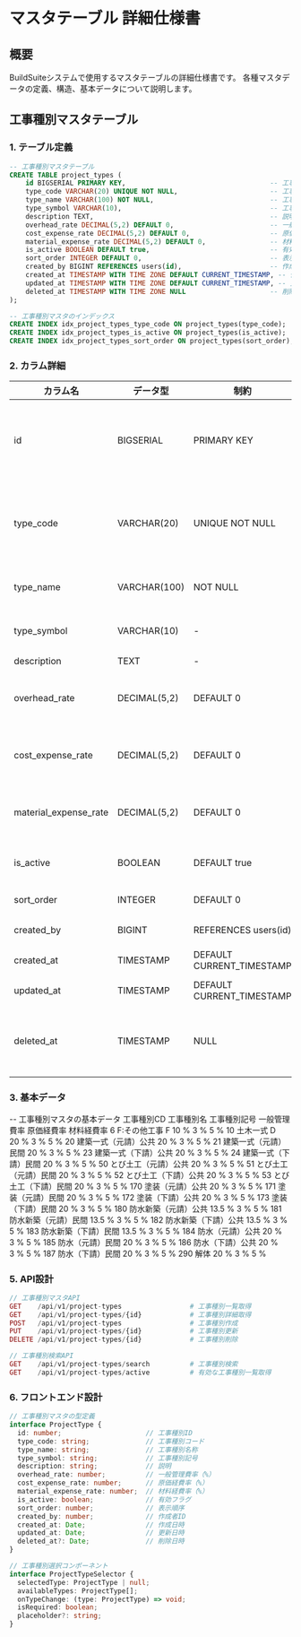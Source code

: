 # マスタテーブル 詳細仕様書

## 概要
BuildSuiteシステムで使用するマスタテーブルの詳細仕様書です。
各種マスタデータの定義、構造、基本データについて説明します。

## 工事種別マスタテーブル

### 1. テーブル定義

```sql
-- 工事種別マスタテーブル
CREATE TABLE project_types (
    id BIGSERIAL PRIMARY KEY,                                    -- 工事種別ID
    type_code VARCHAR(20) UNIQUE NOT NULL,                       -- 工事種別コード
    type_name VARCHAR(100) NOT NULL,                             -- 工事種別名称
    type_symbol VARCHAR(10),                                     -- 工事種別記号
    description TEXT,                                            -- 説明
    overhead_rate DECIMAL(5,2) DEFAULT 0,                        -- 一般管理費率（%）
    cost_expense_rate DECIMAL(5,2) DEFAULT 0,                    -- 原価経費率（%）
    material_expense_rate DECIMAL(5,2) DEFAULT 0,                -- 材料経費率（%）
    is_active BOOLEAN DEFAULT true,                              -- 有効フラグ
    sort_order INTEGER DEFAULT 0,                                -- 表示順序
    created_by BIGINT REFERENCES users(id),                      -- 作成者ID
    created_at TIMESTAMP WITH TIME ZONE DEFAULT CURRENT_TIMESTAMP, -- 作成日時
    updated_at TIMESTAMP WITH TIME ZONE DEFAULT CURRENT_TIMESTAMP, -- 更新日時
    deleted_at TIMESTAMP WITH TIME ZONE NULL                     -- 削除日時
);

-- 工事種別マスタのインデックス
CREATE INDEX idx_project_types_type_code ON project_types(type_code);
CREATE INDEX idx_project_types_is_active ON project_types(is_active);
CREATE INDEX idx_project_types_sort_order ON project_types(sort_order);
```

### 2. カラム詳細

| カラム名 | データ型 | 制約 | 説明 |
|---------|---------|------|------|
| id | BIGSERIAL | PRIMARY KEY | 工事種別ID（自動採番） |
| type_code | VARCHAR(20) | UNIQUE NOT NULL | 工事種別コード（一意） |
| type_name | VARCHAR(100) | NOT NULL | 工事種別名称 |
| type_symbol | VARCHAR(10) | - | 工事種別記号 |
| description | TEXT | - | 説明 |
| overhead_rate | DECIMAL(5,2) | DEFAULT 0 | 一般管理費率（%） |
| cost_expense_rate | DECIMAL(5,2) | DEFAULT 0 | 原価経費率（%） |
| material_expense_rate | DECIMAL(5,2) | DEFAULT 0 | 材料経費率（%） |
| is_active | BOOLEAN | DEFAULT true | 有効フラグ |
| sort_order | INTEGER | DEFAULT 0 | 表示順序 |
| created_by | BIGINT | REFERENCES users(id) | 作成者ID |
| created_at | TIMESTAMP | DEFAULT CURRENT_TIMESTAMP | 作成日時 |
| updated_at | TIMESTAMP | DEFAULT CURRENT_TIMESTAMP | 更新日時 |
| deleted_at | TIMESTAMP | NULL | 削除日時（論理削除用） |

### 3. 基本データ

-- 工事種別マスタの基本データ
工事種別CD	工事種別名	工事種別記号	一般管理費率	原価経費率	材料経費率
6	F:その他工事	F	10 %	3 %	5 %
10	土木一式	D	20 %	3 %	5 %
20	建築一式（元請）公共		20 %	3 %	5 %
21	建築一式（元請）民間		20 %	3 %	5 %
23	建築一式（下請）公共		20 %	3 %	5 %
24	建築一式（下請）民間		20 %	3 %	5 %
50	とび土工（元請）公共		20 %	3 %	5 %
51	とび土工（元請）民間		20 %	3 %	5 %
52	とび土工（下請）公共		20 %	3 %	5 %
53	とび土工（下請）民間		20 %	3 %	5 %
170	塗装（元請）公共		20 %	3 %	5 %
171	塗装（元請）民間		20 %	3 %	5 %
172	塗装（下請）公共		20 %	3 %	5 %
173	塗装（下請）民間		20 %	3 %	5 %
180	防水新築（元請）公共		13.5 %	3 %	5 %
181	防水新築（元請）民間		13.5 %	3 %	5 %
182	防水新築（下請）公共		13.5 %	3 %	5 %
183	防水新築（下請）民間		13.5 %	3 %	5 %
184	防水（元請）公共		20 %	3 %	5 %
185	防水（元請）民間		20 %	3 %	5 %
186	防水（下請）公共		20 %	3 %	5 %
187	防水（下請）民間		20 %	3 %	5 %
290	解体		20 %	3 %	5 %



### 5. API設計

```php
// 工事種別マスタAPI
GET    /api/v1/project-types                 # 工事種別一覧取得
GET    /api/v1/project-types/{id}            # 工事種別詳細取得
POST   /api/v1/project-types                 # 工事種別作成
PUT    /api/v1/project-types/{id}            # 工事種別更新
DELETE /api/v1/project-types/{id}            # 工事種別削除

// 工事種別検索API
GET    /api/v1/project-types/search          # 工事種別検索
GET    /api/v1/project-types/active          # 有効な工事種別一覧取得
```

### 6. フロントエンド設計

```typescript
// 工事種別マスタの型定義
interface ProjectType {
  id: number;                     // 工事種別ID
  type_code: string;              // 工事種別コード
  type_name: string;              // 工事種別名称
  type_symbol: string;            // 工事種別記号
  description: string;            // 説明
  overhead_rate: number;          // 一般管理費率（%）
  cost_expense_rate: number;      // 原価経費率（%）
  material_expense_rate: number;  // 材料経費率（%）
  is_active: boolean;             // 有効フラグ
  sort_order: number;             // 表示順序
  created_by: number;             // 作成者ID
  created_at: Date;               // 作成日時
  updated_at: Date;               // 更新日時
  deleted_at?: Date;              // 削除日時
}

// 工事種別選択コンポーネント
interface ProjectTypeSelector {
  selectedType: ProjectType | null;
  availableTypes: ProjectType[];
  onTypeChange: (type: ProjectType) => void;
  isRequired: boolean;
  placeholder?: string;
}
```

